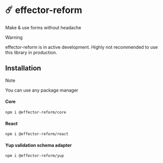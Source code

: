 # ☄️ effector-reform

Make & use forms without headache

> [!WARNING]  
> effector-reform is in active development.
> Highly not recommended to use this
> library in production.

## Installation

> [!NOTE]
> You can use any package manager

#### Core

```
npm i @effector-reform/core
```

#### React

```
npm i @effector-reform/react
```

#### Yup validation schema adapter

```
npm i @effector-reform/yup
```

